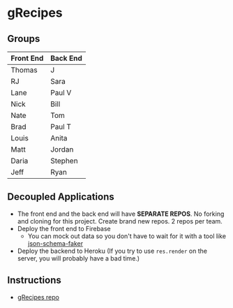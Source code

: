 # gRecipes 

## Groups

| Front End | Back End |
| --------- | -------- |
| Thomas | J |
| RJ | Sara |
| Lane | Paul V |
| Nick | Bill |
| Nate | Tom |
| Brad | Paul T |
| Louis |	Anita |
| Matt | Jordan |
| Daria |	Stephen |
| Jeff | Ryan |

## Decoupled Applications

* The front end and the back end will have **SEPARATE REPOS**. No forking and cloning for this project. Create brand new repos. 2 repos per team.
* Deploy the front end to Firebase
  * You can mock out data so you don't have to wait for it with a tool like [json-schema-faker](https://github.com/json-schema-faker/json-schema-faker)
* Deploy the backend to Heroku (If you try to use `res.render` on the server, you will probably have a bad time.)

## Instructions

* [gRecipes repo](https://github.com/gSchool/gRecipes)